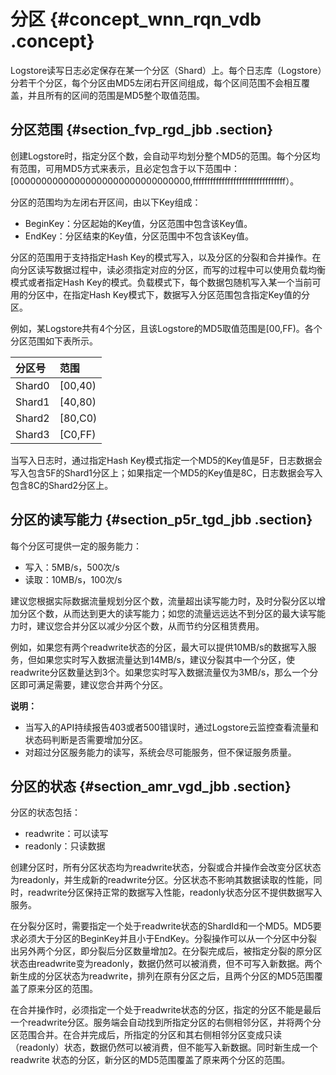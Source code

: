 # 分区 {#concept_wnn_rqn_vdb .concept}

Logstore读写日志必定保存在某一个分区（Shard）上。每个日志库（Logstore）分若干个分区，每个分区由MD5左闭右开区间组成，每个区间范围不会相互覆盖，并且所有的区间的范围是MD5整个取值范围。

## 分区范围 {#section_fvp_rgd_jbb .section}

创建Logstore时，指定分区个数，会自动平均划分整个MD5的范围。每个分区均有范围，可用MD5方式来表示，且必定包含于以下范围中：\[00000000000000000000000000000000,ffffffffffffffffffffffffffffffff）。

分区的范围均为左闭右开区间，由以下Key组成：

-   BeginKey：分区起始的Key值，分区范围中包含该Key值。
-   EndKey：分区结束的Key值，分区范围中不包含该Key值。

分区的范围用于支持指定Hash Key的模式写入，以及分区的分裂和合并操作。在向分区读写数据过程中，读必须指定对应的分区，而写的过程中可以使用负载均衡模式或者指定Hash Key的模式。负载模式下，每个数据包随机写入某一个当前可用的分区中，在指定Hash Key模式下，数据写入分区范围包含指定Key值的分区。

例如，某Logstore共有4个分区，且该Logstore的MD5取值范围是\[00,FF\)。各个分区范围如下表所示。

|分区号|范围|
|:--|:-|
|Shard0|\[00,40\)|
|Shard1|\[40,80\)|
|Shard2|\[80,C0\)|
|Shard3|\[C0,FF\)|

当写入日志时，通过指定Hash Key模式指定一个MD5的Key值是5F，日志数据会写入包含5F的Shard1分区上；如果指定一个MD5的Key值是8C，日志数据会写入包含8C的Shard2分区上。

## 分区的读写能力 {#section_p5r_tgd_jbb .section}

每个分区可提供一定的服务能力：

-   写入：5MB/s，500次/s
-   读取：10MB/s，100次/s

建议您根据实际数据流量规划分区个数，流量超出读写能力时，及时分裂分区以增加分区个数，从而达到更大的读写能力；如您的流量远远达不到分区的最大读写能力时，建议您合并分区以减少分区个数，从而节约分区租赁费用。

例如，如果您有两个readwrite状态的分区，最大可以提供10MB/s的数据写入服务，但如果您实时写入数据流量达到14MB/s，建议分裂其中一个分区，使readwrite分区数量达到3个。如果您实时写入数据流量仅为3MB/s，那么一个分区即可满足需要，建议您合并两个分区。

**说明：** 

-   当写入的API持续报告403或者500错误时，通过Logstore云监控查看流量和状态码判断是否需要增加分区。
-   对超过分区服务能力的读写，系统会尽可能服务，但不保证服务质量。

## 分区的状态 {#section_amr_vgd_jbb .section}

分区的状态包括：

-   readwrite：可以读写
-   readonly：只读数据

创建分区时，所有分区状态均为readwrite状态，分裂或合并操作会改变分区状态为readonly，并生成新的readwrite分区。分区状态不影响其数据读取的性能，同时，readwrite分区保持正常的数据写入性能，readonly状态分区不提供数据写入服务。

在分裂分区时，需要指定一个处于readwrite状态的ShardId和一个MD5。MD5要求必须大于分区的BeginKey并且小于EndKey。分裂操作可以从一个分区中分裂出另外两个分区，即分裂后分区数量增加2。在分裂完成后，被指定分裂的原分区状态由readwrite变为readonly，数据仍然可以被消费，但不可写入新数据。两个新生成的分区状态为readwrite，排列在原有分区之后，且两个分区的MD5范围覆盖了原来分区的范围。

在合并操作时，必须指定一个处于readwrite状态的分区，指定的分区不能是最后一个readwrite分区。服务端会自动找到所指定分区的右侧相邻分区，并将两个分区范围合并。在合并完成后，所指定的分区和其右侧相邻分区变成只读（readonly）状态，数据仍然可以被消费，但不能写入新数据。同时新生成一个 readwrite 状态的分区，新分区的MD5范围覆盖了原来两个分区的范围。

